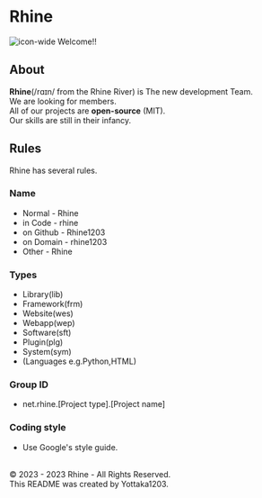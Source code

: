 # Rhine
![icon-wide](https://github.com/Rhine1203/.github/assets/138958366/ce6f1938-0784-4fcd-abee-07aa7b28016c)
Welcome!!

## About
**Rhine**(/rɑɪn/ from the Rhine River) is The new development Team. <br>
We are looking for members. <br>
All of our projects are **open-source** (MIT). <br>
Our skills are still in their infancy. <br>

## Rules
Rhine has several rules.
### Name
- Normal - Rhine
- in Code - rhine
- on Github - Rhine1203
- on Domain - rhine1203
- Other - Rhine
### Types
- Library(lib)
- Framework(frm)
- Website(wes)
- Webapp(wep)
- Software(sft)
- Plugin(plg)
- System(sym)
- (Languages e.g.Python,HTML)
### Group ID
- net.rhine.[Project type].[Project name]
### Coding style
- Use Google's style guide.
<br>
© 2023 - 2023 Rhine - All Rights Reserved. <br>
This README was created by Yottaka1203.
